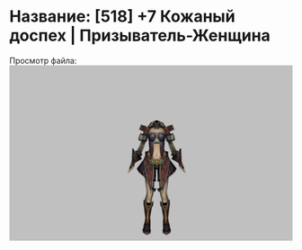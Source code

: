 # Название: [518] +7 Кожаный доспех | Призыватель-Женщина

Просмотр файла:
![p090003.png](p090003.png)